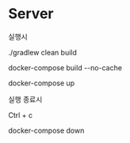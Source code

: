 # Server
실행시

./gradlew clean build

docker-compose build --no-cache

docker-compose up

실행 종료시

Ctrl + c

docker-compose down
